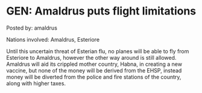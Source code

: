 # GEN: Amaldrus puts flight limitations

Posted by: amaldrus

Nations involved: Amaldrus, Esteriore

Until this uncertain threat of Esterian flu, no planes will be able to fly from Esteriore to Amaldrus, however the other way around is still allowed.
Amaldrus will aid its crippled mother country, Habna, in creating a new vaccine, but none of the money will be derived from the EHSP, instead money will be diverted from the police and fire stations of the country, along with higher taxes.